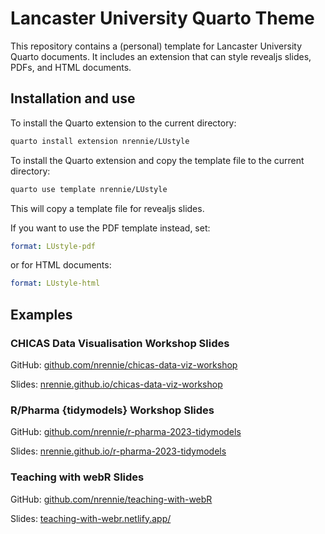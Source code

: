 # Lancaster University Quarto Theme

This repository contains a (personal) template for Lancaster University Quarto documents. It includes an extension that can style revealjs slides, PDFs, and HTML documents.

## Installation and use

To install the Quarto extension to the current directory:

``` bash
quarto install extension nrennie/LUstyle
```

To install the Quarto extension and copy the template file to the current directory:

``` bash
quarto use template nrennie/LUstyle
```

This will copy a template file for revealjs slides.

If you want to use the PDF template instead, set:

``` yaml
format: LUstyle-pdf
```

or for HTML documents:

``` yaml
format: LUstyle-html
```

## Examples

### CHICAS Data Visualisation Workshop Slides

GitHub: [github.com/nrennie/chicas-data-viz-workshop](https://github.com/nrennie/chicas-data-viz-workshop)

Slides: [nrennie.github.io/chicas-data-viz-workshop](https://nrennie.github.io/chicas-data-viz-workshop/#/title-slide)

### R/Pharma {tidymodels} Workshop Slides

GitHub: [github.com/nrennie/r-pharma-2023-tidymodels](https://github.com/nrennie/r-pharma-2023-tidymodels)

Slides: [nrennie.github.io/r-pharma-2023-tidymodels](https://nrennie.github.io/r-pharma-2023-tidymodels/#/title-slide)

### Teaching with webR Slides

GitHub: [github.com/nrennie/teaching-with-webR](https://github.com/nrennie/teaching-with-webR)

Slides: [teaching-with-webr.netlify.app/](https://teaching-with-webr.netlify.app/#/title-slide)
